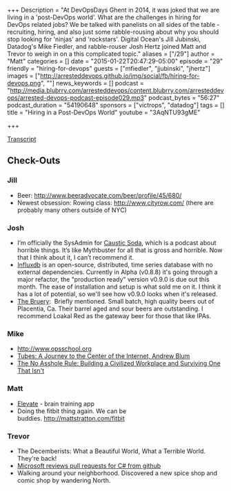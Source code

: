 +++
Description = "At DevOpsDays Ghent in 2014, it was joked that we are living in a 'post-DevOps world'. What are the challenges in hiring for DevOps related jobs? We be talked with panelists on all sides of the table - recruiting, hiring, and also just some rabble-rousing about why you should stop looking for 'ninjas' and 'rockstars'. Digital Ocean's Jill Jubinski, Datadog's Mike Fiedler, and rabble-rouser Josh Hertz joined Matt and Trevor to weigh in on a this complicated topic."
aliases = ["/29"]
author = "Matt"
categories = []
date = "2015-01-22T20:47:29-05:00"
episode = "29"
friendly = "hiring-for-devops"
guests = ["mfiedler", "jjubinski", "jhertz"]
images = ["http://arresteddevops.github.io/img/social/fb/hiring-for-devops.png", ""]
news_keywords = []
podcast = "http://media.blubrry.com/arresteddevops/content.blubrry.com/arresteddevops/arrested-devops-podcast-episode029.mp3"
podcast_bytes = "56:27"
podcast_duration = "54190648"
sponsors = ["victrops", "datadog"]
tags = []
title = "Hiring in a Post-DevOps World"
youtube = "3AqNTU93gME"

+++

<a href="http://transcripts.castingwords.com/zzTm/195771.html" target="_blank">Transcript</a>
<h2>Check-Outs</h2>
<h3>Jill</h3>
<ul>
	<li>Beer: <a href="http://www.beeradvocate.com/beer/profile/45/680/" target="_blank">http://www.beeradvocate.com/beer/profile/45/680/</a></li>
	<li>Newest obsession: Rowing class: <a href="http://www.cityrow.com/" target="_blank">http://www.cityrow.com/</a> (there are probably many others outside of NYC)</li>
</ul>
<h3>Josh</h3>
<ul>
	<li>I’m officially the SysAdmin for <a href="http://www.causticsodapodcast.com/" target="_blank">Caustic Soda</a>, which is a podcast about horrible things. It’s like Mythbuster for all that is gross and horrible. Now that I think about it, I can’t recommend it.</li>
	<li><a href="http://influxdb.com/" target="_blank">Influxdb</a> is an open-source, distributed, time series database with no external dependencies. Currently in Alpha (v0.8.8) it's going through a major refactor, the "production ready" version v0.9.0 is due out this month. The ease of installation and setup is what sold me on it. I think it has a lot of potential, so we'll see how v0.9.0 looks when it's released.</li>
	<li><a href="http://www.thebruery.com/" target="_blank">The Bruery</a>:  Briefly mentioned. Small batch, high quality beers out of Placentia, Ca. Their barrel aged and sour beers are outstanding. I recommend Loakal Red as the gateway beer for those that like IPAs.</li>
</ul>
<h3>Mike</h3>
<ul>
	<li><a href="http://www.opsschool.org" target="_blank">http://www.opsschool.org</a></li>
	<li><a href="http://www.amazon.com/Tubes-A-Journey-Center-Internet/dp/0061994952" target="_blank">Tubes: A Journey to the Center of the Internet, Andrew Blum</a></li>
	<li><a href="http://www.amazon.com/The-Asshole-Rule-Civilized-Workplace/dp/0446698202" target="_blank">The No Asshole Rule: Building a Civilized Workplace and Surviving One That Isn't</a></li>
</ul>
<h3>Matt</h3>
<ul>
	<li><a href="http://elevateapp.com/" target="_blank">Elevate</a> - brain training app</li>
	<li>Doing the fitbit thing again. We can be buddies. <a href="http://mattstratton.com/fitbit" target="_blank">http://mattstratton.com/fitbit</a></li>
</ul>
<h3>Trevor</h3>
<ul>
	<li>The Decemberists: What a Beautiful World, What a Terrible World. They're back!</li>
	<li><a href="http://channel9.msdn.com/Series/NET-Framework/NET-Core-API-Review-2015-01-14" target="_blank">Microsoft reviews pull requests for C# from github</a></li>
	<li>Walking around your neighborhood. Discovered a new spice shop and comic shop by wandering North.</li>
</ul>
